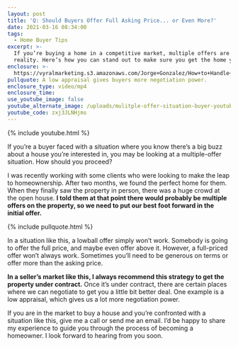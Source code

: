 ```yaml
---
layout: post
title: 'Q: Should Buyers Offer Full Asking Price... or Even More?'
date: 2021-03-16 08:34:00
tags:
  - Home Buyer Tips
excerpt: >-
  If you’re buying a home in a competitive market, multiple offers are often a
  reality. Here’s how you can stand out to make sure you get the home you want.
enclosure: >-
  https://vyralmarketing.s3.amazonaws.com/Jorge+Gonzalez/How+to+Handle+Multiple+Offers+as+a+Buyer.mp4
pullquote: A low appraisal gives buyers more negotiation power.
enclosure_type: video/mp4
enclosure_time:
use_youtube_image: false
youtube_alternate_image: /uploads/mulitple-offer-situation-buyer-youtube.jpg
youtube_code: zxj3JLNHjms
---
```

{% include youtube.html %}

If you’re a buyer faced with a situation where you know there’s a big buzz about a house you’re interested in, you may be looking at a multiple-offer situation. How should you proceed?

I was recently working with some clients who were looking to make the leap to homeownership. After two months, we found the perfect home for them. When they finally saw the property in person, there was a huge crowd at the open house. **I told them at that point there would probably be multiple offers on the property, so we need to put our best foot forward in the initial offer.&nbsp;**

{% include pullquote.html %}

In a situation like this, a lowball offer simply won’t work. Somebody is going to offer the full price, and maybe even offer above it. However, a full-priced offer won’t always work. Sometimes you’ll need to be generous on terms or offer more than the asking price.

**In a seller’s market like this, I always recommend this strategy to get the property under contract.** Once it’s under contract, there are certain places where we can negotiate to get you a little bit better deal. One example is a low appraisal, which gives us a lot more negotiation power.

If you are in the market to buy a house and you’re confronted with a situation like this, give me a call or send me an email. I’d be happy to share my experience to guide you through the process of becoming a homeowner. I look forward to hearing from you soon.
